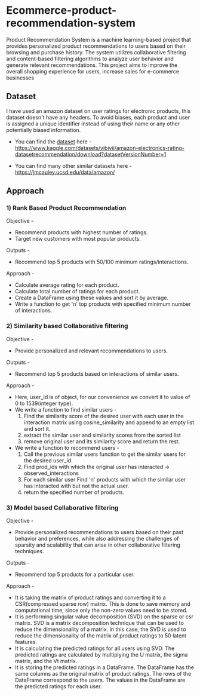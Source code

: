 # Ecommerce-product-recommendation-system

Product Recommendation System is a machine learning-based project that provides personalized product recommendations to users based on their browsing and purchase history. The system utilizes collaborative filtering and content-based filtering algorithms to analyze user behavior and generate relevant recommendations. This project aims to improve the overall shopping experience for users, increase sales for e-commerce businesses

## Dataset

I have used an amazon dataset on user ratings for electronic products, this dataset doesn't have any headers. To avoid biases,  each product and user is assigned a unique identifier instead of using their name or any other potentially biased information.

* You can find the [dataset](https://www.kaggle.com/datasets/vibivij/amazon-electronics-rating-datasetrecommendation/download?datasetVersionNumber=1) here - https://www.kaggle.com/datasets/vibivij/amazon-electronics-rating-datasetrecommendation/download?datasetVersionNumber=1 

* You can find many other similar datasets here - https://jmcauley.ucsd.edu/data/amazon/


## Approach

### **1) Rank Based Product Recommendation**
Objective -
* Recommend products with highest number of ratings.
* Target new customers with most popular products.

Outputs -
* Recommend top 5 products with 50/100 minimum ratings/interactions.

Approach -
* Calculate average rating for each product.
* Calculate total number of ratings for each product.
* Create a DataFrame using these values and sort it by average.
* Write a function to get 'n' top products with specified minimum number of interactions.


### **2) Similarity based Collaborative filtering**
Objective -
* Provide personalized and relevant recommendations to users.

Outputs -
* Recommend top 5 products based on interactions of similar users.

Approach -
* Here, user_id is of object, for our convenience we convert it to value of 0 to 1539(integer type).
* We write a function to find similar users - 
  1. Find the similarity score of the desired user with each user in the interaction matrix using cosine_similarity and append to an empty list and sort it.
  2. extract the similar user and similarity scores from the sorted list 
  3. remove original user and its similarity score and return the rest.
* We write a function to recommend users - 
  1. Call the previous similar users function to get the similar users for the desired user_id.
  2. Find prod_ids with which the original user has interacted -> observed_interactions
  3. For each similar user Find 'n' products with which the similar user has interacted with but not the actual user.
  4. return the specified number of products. 

### **3) Model based Collaborative filtering**
Objective -
* Provide personalized recommendations to users based on their past behavior and preferences, while also addressing the challenges of sparsity and scalability that can arise in other collaborative filtering techniques.

Outputs -
* Recommend top 5 products for a particular user.

Approach -
* It is taking the matrix of product ratings and converting it to a CSR(compressed sparse row) matrix. This is done to save memory and computational time, since only the non-zero values need to be stored.
* It is performing singular value decomposition (SVD) on the sparse or csr matrix. SVD is a matrix decomposition technique that can be used to reduce the dimensionality of a matrix. In this case, the SVD is used to reduce the dimensionality of the matrix of product ratings to 50 latent features.
* It is calculating the predicted ratings for all users using SVD. The predicted ratings are calculated by multiplying the U matrix, the sigma matrix, and the Vt matrix.
* It is storing the predicted ratings in a DataFrame. The DataFrame has the same columns as the original matrix of product ratings. The rows of the DataFrame correspond to the users. The values in the DataFrame are the predicted ratings for each user.

